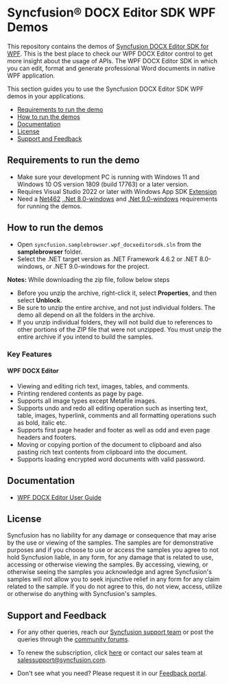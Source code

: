 # Syncfusion® DOCX Editor SDK WPF Demos

This repository contains the demos of [Syncfusion DOCX Editor SDK for WPF](https://www.syncfusion.com/wpf-controls/richtextbox). This is the best place to check our WPF DOCX Editor control to get more insight about the usage of APIs. The WPF DOCX Editor SDK in which you can edit, format and generate professional Word documents in native WPF application.

This section guides you to use the Syncfusion DOCX Editor SDK WPF demos in your applications.

* [Requirements to run the demo](#requirements-to-run-the-demo)
* [How to run the demos](#how-to-run-the-demos)
* [Documentation](#documentation)
* [License](#license)
* [Support and Feedback](#support-and-feedback)

## <a name="requirements-to-run-the-demo"></a>Requirements to run the demo

* Make sure your development PC is running with Windows 11 and Windows 10 OS version 1809 (build 17763) or a later version.
* Requires Visual Studio 2022 or later with Windows App SDK [Extension](https://learn.microsoft.com/en-us/windows/apps/windows-app-sdk/release-notes-archive/stable-channel-1.6#version-16)
* Need a [Net462](https://dotnet.microsoft.com/en-us/download/dotnet-framework/net462) ,[.Net 8.0-windows](https://dotnet.microsoft.com/en-us/download/dotnet/8.0) and [.Net 9.0-windows](https://dotnet.microsoft.com/en-us/download/dotnet/9.0) requirements for running the demos.

## <a name="how-to-run-the-demos"></a>How to run the demos

* Open `syncfusion.samplebrowser.wpf_docxeditorsdk.sln` from the **samplebrowser** folder.
* Select the .NET target version as .NET Framework 4.6.2 or .NET 8.0-windows, or .NET 9.0-windows for the project.

**Notes:** While downloading the zip file, follow below steps
* Before you unzip the archive, right-click it, select **Properties**, and then select **Unblock**.
* Be sure to unzip the entire archive, and not just individual folders. The demo all depend on all the folders in the archive.
* If you unzip individual folders, they will not build due to references to other portions of the ZIP file that were not unzipped. You must unzip the entire archive if you intend to build the samples.

### Key Features

#### WPF DOCX Editor
* Viewing and editing rich text, images, tables, and comments.
* Printing rendered contents as page by page.
* Supports all image types except Metafile images.
* Supports undo and redo all editing operation such as inserting text, table, images, hyperlink, comments and all formatting operations such as bold, italic etc.
* Supports first page header and footer as well as odd and even page headers and footers.
* Moving or copying portion of the document to clipboard and also pasting rich text contents from clipboard into the document.
* Supports loading encrypted word documents with valid password.


## <a name="documentation"></a>Documentation

* [WPF DOCX Editor User Guide](https://help.syncfusion.com/document-processing/word/word-processor/wpf/overview)

## <a name="license"></a>License

Syncfusion has no liability for any damage or consequence that may arise by the use or viewing of the samples. The samples are for demonstrative purposes and if you choose to use or access the samples you agree to not hold Syncfusion liable, in any form, for any damage that is related to use, accessing or otherwise viewing the samples. By accessing, viewing, or otherwise seeing the samples you acknowledge and agree Syncfusion's samples will not allow you to seek injunctive relief in any form for any claim related to the sample. If you do not agree to this, do not view, access, utilize or otherwise do anything with Syncfusion's samples.

## <a name="support-and-feedback"></a>Support and Feedback

* For any other queries, reach our [Syncfusion support team](https://www.syncfusion.com/support/directtrac/incidents/newincident?utm_source=github&utm_medium=listing) or post the queries through the [community forums](https://www.syncfusion.com/forums?utm_source=github&utm_medium=listing).

* To renew the subscription, click [here](https://www.syncfusion.com/sales/products) or contact our sales team at <salessupport@syncfusion.com>.

* Don't see what you need? Please request it in our [Feedback portal](https://www.syncfusion.com/feedback/file-formats).
